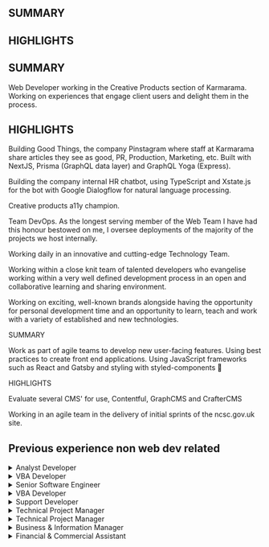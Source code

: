 <script>
  import RoleDetails from '$lib/role-details.svelte'
</script>

<RoleDetails 
  position="Developer Advocate"
  company="GraphCMS"
  startDate="2021-04-26"
  endDate="" 
/>

## SUMMARY

## HIGHLIGHTS

<RoleDetails 
  position="Web Developer"
  company="Karmarama"
  startDate="2018-09-03"
  endDate="2021-04-23" 
/>

## SUMMARY

Web Developer working in the Creative Products section of Karmarama.
Working on experiences that engage client users and delight them in
the process.

## HIGHLIGHTS

Building Good Things, the company Pinstagram where staff at Karmarama
share articles they see as good, PR, Production, Marketing, etc. Built
with NextJS, Prisma (GraphQL data layer) and GraphQL Yoga (Express).

Building the company internal HR chatbot, using TypeScript and
Xstate.js for the bot with Google Dialogflow for natural language
processing.

Creative products a11y champion.

Team DevOps. As the longest serving member of the Web Team I have had
this honour bestowed on me, I oversee deployments of the majority of
the projects we host internally.

Working daily in an innovative and cutting-edge Technology Team.

Working within a close knit team of talented developers who evangelise
working within a very well defined development process in an open and
collaborative learning and sharing environment.

Working on exciting, well-known brands alongside having the
opportunity for personal development time and an opportunity to learn,
teach and work with a variety of established and new technologies.

<RoleDetails 
  position="Front-End Developer"
  company="Zaizi"
  startDate="2018-03-08"
  endDate="2018-08-31" 
/>

SUMMARY

Work as part of agile teams to develop new user-facing features. Using
best practices to create front end applications. Using JavaScript
frameworks such as React and Gatsby and styling with styled-components
💅

HIGHLIGHTS

Evaluate several CMS' for use, Contentful, GraphCMS and CrafterCMS

Working in an agile team in the delivery of initial sprints of the
ncsc.gov.uk site.

## Previous experience non web dev related

<details>
  <summary>Analyst Developer</summary>

<RoleDetails 
  position="Analyst Developer"
  company="OES Technology"
  startDate="2016-11-01"
  endDate="2018-03-07" 
/>

SUMMARY

Contract work, working on new product development as part of the ACE
Chubb merger. Post Chubb, working on GitHub community Build to Learn
project.

HIGHLIGHTS

Excel VBA, Word templating and coding, Cluster7 champion.

Utilising CSS Grid for layout and styled-components for styling
CSS-in-JS

GitHub project manager for Build to Learn project with two other
remote developers based in Serbia and Egypt building a project with
the static site generator JavaScript framework Gatsby.

</details>

<details>
  <summary>VBA Developer</summary>

<RoleDetails 
  position="VBA Developer"
  company="Mansion House Consulting"
  startDate="2016-01-01"
  endDate="2016-07-31" 
/>

SUMMARY

Part of Insight framework development team. Developer of bespoke
solutions for clients including but not limited to Deutsche Bank,
Barclays, Old Mutual and Tullett Prebon.

HIGHLIGHTS

Developed & maintained a reusable components repository.

Championed source code control integration for the product with Visual
Studio Team Services.

Implementation of using Microsoft PowerPoint as a reporting tool for
Deutsche Bank, this incorporated a new class to be used in the
reporting framework for Insight which used the existing functionality
to report on a SharePoint list into a preconfigured template for risk
accountability and a heat map

</details>

<details>
  <summary>Senior Software Engineer</summary>

<RoleDetails 
  position="Senior Software Engineer"
  company="Fidelity"
  startDate="2014-12-01"
  endDate="2015-12-25" 
/>

SUMMARY

Situated on the Fixed Income Global trading Desk Primary
responsibilities include ensuring start of day isn't impacted,
monitoring batch machines carrying out triage for any issues that
arise. Build and maintain relationships with operations, trading teams
and quants to deliver reports.

HIGHLIGHTS

Extract tool which was basically a query tool in Excel for the trade
data on bonds, fx and cash, this was stored SQL with Excel building
the query string with parameters selected by the user. Implementing
coding standards across legacy applications ensuring compliance to
agreed structure and testing any changes before deploying to
production.

Working with large data sets extracting large data sets from the a
Bloomberg API to Excel for importing into Oracle via SQL\*Loader.

</details>

<details>
  <summary>VBA Developer</summary>

<RoleDetails 
  position="VBA Developer"
  company="Deloitte"
  startDate="2013-08-01"
  endDate="2014-12-01" 
/>

SUMMARY

Redesign, development and maintenance of existing desktop application.
Involvement in client meetings and liaising with clients to gather
requirements and deliver products.

HIGHLIGHTS

Migrating all source code from Microsoft Visual SourceSafe (VSS) to
Team Foundation Server (TFS)

Implemented a custom VBA IDE menu bar tool to export the code modules
so they can be stored individually rather than as a BLOBs

Responsible for implementing Microsoft Test Manager (MTM) for any new
changes which also included writing the individual tests.

</details>

<details>
  <summary>Support Developer</summary>

<RoleDetails 
  position="Support Developer"
  company="MSCI"
  startDate="2010-10-01"
  endDate="2013-08-01"
/>

SUMMARY

Company develops software applications in-house and the Application
Support team is responsible for supporting these systems internally.
The systems process property-related financial information. Most
utilise current Microsoft technologies but some systems run on other
platforms. Ownership of, diagnose and fix issues for a wide range of
systems, escalating to developers and keeping users informed as
necessary. Ensuring support cases are logged and prioritised. Initial
focus is supporting and documenting core processing systems, with
emphasis on understanding complex business logic behind these systems.
Technical knowledge requires use of SQL to diagnose and fix issues and
maintain data.

HIGHLIGHTS

Data collection. Excel-based data collected from multiple client
sources and imported into the database. Data is moved through several
stages where it is transformed, validated and standardised to a
quality where it is suitable for use in reporting. Primarily C# /SQL
Server with some Oracle.

Core processing. Bespoke Unix-based system producing company core
calculations where it's necessary to understand complex business
logic.

Reporting systems. Use of core system output to produce Excel client
reports and datasets suitable for client-facing web applications and
tools. Primarily Excel/VBA/SQL Server with C# and Analysis Services.

Web-based systems. Includes internal intranet and external
subscription sites. The subscription sites are used by external
clients to access data in several ways including PDF reports and
interactive data mining tools.

</details>

<details>
  <summary>Technical Project Manager</summary>

<RoleDetails 
  position="Technical Project Manager"
  company="Barclays"
  startDate="2010-03-01"
  endDate="2010-10-01"
/>

SUMMARY

Seconded to Barclays Capital to project manage, build and test a tool
used to ‘link up’ Barclays Capital base rate hedges with Barclays
Corporate loan data for the Risk Solutions Group in Credit Markets.

HIGHLIGHTS

Front office role.

Built from the ground up in C#

Linking hedge products the respective offsetting Barclays Corporate
loan account.

Recalculating amortization profile of loan account.

Producing letters of variation to clients.

</details>

<details>
  <summary>Technical Project Manager</summary>

<RoleDetails 
  position="Technical Project Manager"
  company="Barclays"
  startDate="2007-07-01"
  endDate="2010-10-01"
/>

SUMMARY

Project manage the development of new systems and enhancements of
existing systems within the banks Risk function. Main achievements
include: Maintenance of one of the banks systems used to for automatic
decision and pricing for medium to large businesses. Estimating
project costs and analysis of budgets. Co-ordinate the enhancements
for existing systems, working with the business owners. Developed an
excellent knowledge of VBA, VBE, VB, SQL Server, MS Access and program
design. Writing technical specifications/user guides for new and
legacy systems. Provide training for Excel and Access users within the
bank who are looking to strengthen their knowledge in a particular
area. This is achieved by running a drop-in surgery and structured
classes. Participate in and improve all aspects of the application
development life cycle, to ensure efficient and effective use of
processes, standards tools and resources.

HIGHLIGHTS

Most recent project [Financial Crime Unit Sanctions Workflow Database
(Workflow Tool)] winning a Gold ROSCA [Barclays internal award for
excellence formerly known as a RAFTA] award for process enhancement.

Redeveloping two key systems within the team, both of which had
reached the end of their current lifecycle. Both projects were MS
Access databases with a client server architecture, involving custom
replication via ADO.

Championed implementation of VSS into the team, building add-ins for
Excel and Access and acting as contact point for queries in the team.

</details>

<details>
  <summary>Business & Information Manager</summary>

<RoleDetails 
  position="Business & Information Manager"
  company="Barclays"
  startDate="2005-11-01"
  endDate="2007-07-01"
/>

SUMMARY

Working in the banks' risk function looking after cost centres,
involving monthly reconciliation/attestation and financial planning
[£5.4m budget].

HIGHLIGHTS

Winning a Gold RAFTA award [Barclays internal award for excellence]
for the creation of the MB&A and Generalist Credit New to Role
Training Plan for Credit Managers. My Line Manager and I proactively
identified the need to refresh the existing training plans which were
used within GLT. The plan included bespoke drop down menus which are
specific to the role of the individual and provides time bound actions
which include technical skills, Credit Skills Development and the
wider aspects of the role including understanding the ethos and
culture of Business Banking Risk. The plan incorporates a
comprehensive library facility for direct access to relevant documents
and web links. The training plan was delivered in a tight timescale to
universal praise from the recipients. The impact of the quality of the
plan was so great that it was immediately adopted as 'best in breed'
by wider Risk teams and HR. The feedback has been excellent, although
the best evidence of the quality of this piece of proactive work is
the speed and diversity of its wide spread adoption. A piece of work
which allows Business Banking Risk to set the pace in providing
professional and comprehensive development .This is a first class
example of real obsession with making Business Risk a world class
environment to work in.

I have since constructed similar plans for the New Risk Accreditation
plan for Larger Business sector found on the Business Banking Risk
Learning intranet.

Construction of the Sanctioners Toolkit also won a Silver RAFTA, this
also was delivered within a tight timescale [two weeks!] which has
also been adopted by all the GLT staff as an essential piece of kit
enabling smarter working within the teams. Feedback on this was
phenomenal

</details>

<details>
  <summary>Financial & Commercial Assistant</summary>

<RoleDetails 
  position="Financial & Commercial Assistant"
  company="Barclays"
  startDate="2002-02-01"
  endDate="2005-11-01"
/>

SUMMARY

Reporting directly to the Head of Director's Office Finance Team
[DOFT], Shared Client Services [SCS]. With specific responsibilities
to assist in the day to day management of all financial administration
within 17 SCS teams [HO and Network].

HIGHLIGHTS

High level of MS Office experience gained whilst on DOFT particularly
with Excel & Excel VBA Assisted the Head of DOFT in the collation of
the foundation data for the creation and development of financial
models to aid the forecasting process.

Assisted the Head of DOFT in the creation of an appropriate annual
budget in respect of Shared Client Services.

Aiding the Finance Manager in the appropriate allocation of this
budget amongst the various SCS Network and HO Teams.

Enact measures established to monitor financial performance across the
business unit in financial terms and against key actions.

Application of costs e.g. staff costs [salaries, overtime and
allowances to appropriate cost centres].

</details>
